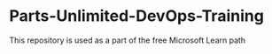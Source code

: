 # Parts-Unlimited-DevOps-Training
This repository is used as a part of the free Microsoft Learn path
